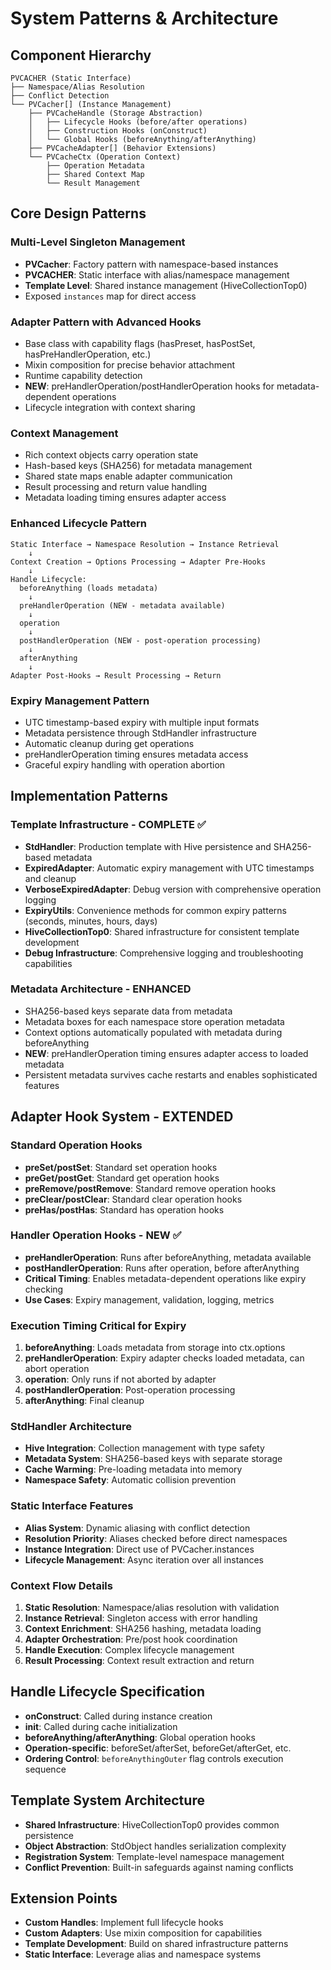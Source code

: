 # System Patterns & Architecture

## Component Hierarchy
```
PVCACHER (Static Interface)
├── Namespace/Alias Resolution
├── Conflict Detection
└── PVCacher[] (Instance Management)
    ├── PVCacheHandle (Storage Abstraction)
    │   ├── Lifecycle Hooks (before/after operations)
    │   ├── Construction Hooks (onConstruct)
    │   └── Global Hooks (beforeAnything/afterAnything)
    ├── PVCacheAdapter[] (Behavior Extensions)
    └── PVCacheCtx (Operation Context)
        ├── Operation Metadata
        ├── Shared Context Map
        └── Result Management
```

## Core Design Patterns

### Multi-Level Singleton Management
- **PVCacher**: Factory pattern with namespace-based instances
- **PVCACHER**: Static interface with alias/namespace management  
- **Template Level**: Shared instance management (HiveCollectionTop0)
- Exposed `instances` map for direct access

### Adapter Pattern with Advanced Hooks
- Base class with capability flags (hasPreset, hasPostSet, hasPreHandlerOperation, etc.)
- Mixin composition for precise behavior attachment
- Runtime capability detection
- **NEW**: preHandlerOperation/postHandlerOperation hooks for metadata-dependent operations
- Lifecycle integration with context sharing

### Context Management
- Rich context objects carry operation state
- Hash-based keys (SHA256) for metadata management
- Shared state maps enable adapter communication
- Result processing and return value handling
- Metadata loading timing ensures adapter access

### Enhanced Lifecycle Pattern
```
Static Interface → Namespace Resolution → Instance Retrieval
    ↓
Context Creation → Options Processing → Adapter Pre-Hooks
    ↓  
Handle Lifecycle:
  beforeAnything (loads metadata)
    ↓
  preHandlerOperation (NEW - metadata available)
    ↓  
  operation
    ↓
  postHandlerOperation (NEW - post-operation processing)
    ↓
  afterAnything
    ↓
Adapter Post-Hooks → Result Processing → Return
```

### Expiry Management Pattern
- UTC timestamp-based expiry with multiple input formats
- Metadata persistence through StdHandler infrastructure
- Automatic cleanup during get operations
- preHandlerOperation timing ensures metadata access
- Graceful expiry handling with operation abortion

## Implementation Patterns

### Template Infrastructure - COMPLETE ✅
- **StdHandler**: Production template with Hive persistence and SHA256-based metadata
- **ExpiredAdapter**: Automatic expiry management with UTC timestamps and cleanup
- **VerboseExpiredAdapter**: Debug version with comprehensive operation logging  
- **ExpiryUtils**: Convenience methods for common expiry patterns (seconds, minutes, hours, days)
- **HiveCollectionTop0**: Shared infrastructure for consistent template development
- **Debug Infrastructure**: Comprehensive logging and troubleshooting capabilities

### Metadata Architecture - ENHANCED
- SHA256-based keys separate data from metadata
- Metadata boxes for each namespace store operation metadata
- Context options automatically populated with metadata during beforeAnything
- **NEW**: preHandlerOperation timing ensures adapter access to loaded metadata
- Persistent metadata survives cache restarts and enables sophisticated features

## Adapter Hook System - EXTENDED

### Standard Operation Hooks
- **preSet/postSet**: Standard set operation hooks
- **preGet/postGet**: Standard get operation hooks  
- **preRemove/postRemove**: Standard remove operation hooks
- **preClear/postClear**: Standard clear operation hooks
- **preHas/postHas**: Standard has operation hooks

### Handler Operation Hooks - NEW ✅
- **preHandlerOperation**: Runs after beforeAnything, metadata available
- **postHandlerOperation**: Runs after operation, before afterAnything
- **Critical Timing**: Enables metadata-dependent operations like expiry checking
- **Use Cases**: Expiry management, validation, logging, metrics

### Execution Timing Critical for Expiry
1. **beforeAnything**: Loads metadata from storage into ctx.options
2. **preHandlerOperation**: Expiry adapter checks loaded metadata, can abort operation  
3. **operation**: Only runs if not aborted by adapter
4. **postHandlerOperation**: Post-operation processing
5. **afterAnything**: Final cleanup

### StdHandler Architecture
- **Hive Integration**: Collection management with type safety
- **Metadata System**: SHA256-based keys with separate storage  
- **Cache Warming**: Pre-loading metadata into memory
- **Namespace Safety**: Automatic collision prevention

### Static Interface Features
- **Alias System**: Dynamic aliasing with conflict detection
- **Resolution Priority**: Aliases checked before direct namespaces
- **Instance Integration**: Direct use of PVCacher.instances
- **Lifecycle Management**: Async iteration over all instances

### Context Flow Details
1. **Static Resolution**: Namespace/alias resolution with validation
2. **Instance Retrieval**: Singleton access with error handling
3. **Context Enrichment**: SHA256 hashing, metadata loading
4. **Adapter Orchestration**: Pre/post hook coordination
5. **Handle Execution**: Complex lifecycle management
6. **Result Processing**: Context result extraction and return

## Handle Lifecycle Specification
- **onConstruct**: Called during instance creation
- **init**: Called during cache initialization
- **beforeAnything/afterAnything**: Global operation hooks
- **Operation-specific**: beforeSet/afterSet, beforeGet/afterGet, etc.
- **Ordering Control**: `beforeAnythingOuter` flag controls execution sequence

## Template System Architecture
- **Shared Infrastructure**: HiveCollectionTop0 provides common persistence
- **Object Abstraction**: StdObject handles serialization complexity
- **Registration System**: Template-level namespace management
- **Conflict Prevention**: Built-in safeguards against naming conflicts

## Extension Points
- **Custom Handles**: Implement full lifecycle hooks
- **Custom Adapters**: Use mixin composition for capabilities
- **Template Development**: Build on shared infrastructure patterns
- **Static Interface**: Leverage alias and namespace systems
